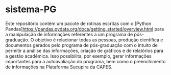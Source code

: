 # sistema-PG

Este repositório contém um pacote de rotinas escritas com o 
[Python Pandas]<https://pandas.pydata.org/docs/getting_started/overview.html>
para a manipulação de informações referentes a um programa de pós-graduação.
O objetivo é relacionar todas as pessoas, produção científica e documentos 
gerados pelo programa de pós-graduação com o intuito de permitir a análise
das informações, criação de gráficos e de relatórios para a gestão acadêmica.
Isso possibilita, por exemplo, gerar informações importantes para a autoavaliação
do programa, bem como o preenchimento de informações na Plataforma Sucupira da
CAPES.
